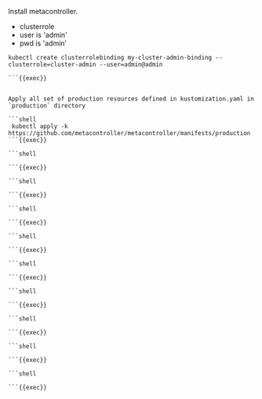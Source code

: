 Install metacontroller.

- clusterrole
- user is 'admin'
- pwd is 'admin' 
```shell
kubectl create clusterrolebinding my-cluster-admin-binding --clusterrole=cluster-admin --user=admin@admin

```{{exec}}


Apply all set of production resources defined in kustomization.yaml in `production` directory 

```shell
 kubectl apply -k https://github.com/metacontroller/metacontroller/manifests/production
```{{exec}}
 
```shell
 
```{{exec}}
 
```shell
 
```{{exec}}
 
```shell
 
```{{exec}}
 
```shell
 
```{{exec}}
 
```shell
 
```{{exec}}
 
```shell
 
```{{exec}}
 
```shell
 
```{{exec}}
 
```shell
 
```{{exec}}
 
```shell
 
```{{exec}}

